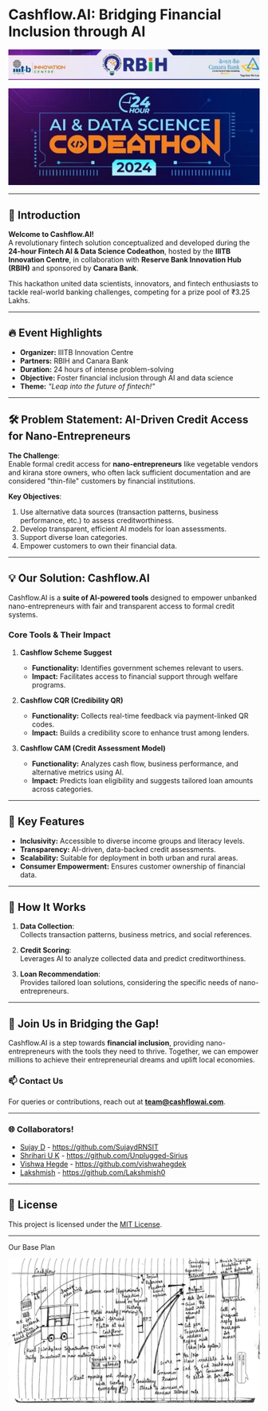# Cashflow.AI: Bridging Financial Inclusion through AI

![Sponsor Logos](Sponsor_Logos.jpg) 

![Hackathon Logo](codethon.jpg) 

---

## 🌟 **Introduction**

**Welcome to Cashflow.AI!**  
A revolutionary fintech solution conceptualized and developed during the **24-hour Fintech AI & Data Science Codeathon**, hosted by the **IIITB Innovation Centre**, in collaboration with **Reserve Bank Innovation Hub (RBIH)** and sponsored by **Canara Bank**.  

This hackathon united data scientists, innovators, and fintech enthusiasts to tackle real-world banking challenges, competing for a prize pool of ₹3.25 Lakhs.  

---

## 🔥 **Event Highlights**

- **Organizer:** IIITB Innovation Centre  
- **Partners:** RBIH and Canara Bank  
- **Duration:** 24 hours of intense problem-solving  
- **Objective:** Foster financial inclusion through AI and data science  
- **Theme:** *"Leap into the future of fintech!"*  

---

## 🛠️ **Problem Statement: AI-Driven Credit Access for Nano-Entrepreneurs**

**The Challenge**:  
Enable formal credit access for **nano-entrepreneurs** like vegetable vendors and kirana store owners, who often lack sufficient documentation and are considered "thin-file" customers by financial institutions.  

**Key Objectives**:  
1. Use alternative data sources (transaction patterns, business performance, etc.) to assess creditworthiness.  
2. Develop transparent, efficient AI models for loan assessments.  
3. Support diverse loan categories.  
4. Empower customers to own their financial data.

---

## 💡 **Our Solution: Cashflow.AI**

Cashflow.AI is a **suite of AI-powered tools** designed to empower unbanked nano-entrepreneurs with fair and transparent access to formal credit systems.  

### **Core Tools & Their Impact**

1. **Cashflow Scheme Suggest**  
   - **Functionality:** Identifies government schemes relevant to users.  
   - **Impact:** Facilitates access to financial support through welfare programs.

2. **Cashflow CQR (Credibility QR)**  
   - **Functionality:** Collects real-time feedback via payment-linked QR codes.  
   - **Impact:** Builds a credibility score to enhance trust among lenders.

3. **Cashflow CAM (Credit Assessment Model)**  
   - **Functionality:** Analyzes cash flow, business performance, and alternative metrics using AI.  
   - **Impact:** Predicts loan eligibility and suggests tailored loan amounts across categories.

---

## 🌟 **Key Features**

- **Inclusivity:** Accessible to diverse income groups and literacy levels.  
- **Transparency:** AI-driven, data-backed credit assessments.  
- **Scalability:** Suitable for deployment in both urban and rural areas.  
- **Consumer Empowerment:** Ensures customer ownership of financial data.  

---

## 🚀 **How It Works**

1. **Data Collection**:  
   Collects transaction patterns, business metrics, and social references.  

2. **Credit Scoring**:  
   Leverages AI to analyze collected data and predict creditworthiness.  

3. **Loan Recommendation**:  
   Provides tailored loan solutions, considering the specific needs of nano-entrepreneurs.  

---

## 🤝 **Join Us in Bridging the Gap!**

Cashflow.AI is a step towards **financial inclusion**, providing nano-entrepreneurs with the tools they need to thrive. Together, we can empower millions to achieve their entrepreneurial dreams and uplift local economies.

### 📫 **Contact Us**
For queries or contributions, reach out at **[team@cashflowai.com](mailto:team@cashflowai.com)**.

---

### 🌐 **Collaborators!**
  
- [Sujay D](https://github.com/SujaydRNSIT) - https://github.com/SujaydRNSIT  
- [Shrihari U K](https://github.com/Unplugged-Sirius) - https://github.com/Unplugged-Sirius
- [Vishwa Hegde](https://github.com/vishwahegdek) - https://github.com/vishwahegdek
- [Lakshmish](https://github.com/Lakshmish0) - https://github.com/Lakshmish0

---

## 📝 **License**

This project is licensed under the [MIT License](LICENSE).

---
Our Base Plan

![Footer Image](Base_Plan.jpg)  

